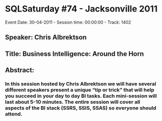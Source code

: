 # SQLSaturday #74 - Jacksonville 2011
Event Date: 30-04-2011 - Session time: 00:00:00 - Track: 1402
## Speaker: Chris Albrektson
## Title: Business Intelligence: Around the Horn
## Abstract:
### In this session hosted by Chris Albrektson we will have several different speakers present a unique “tip or trick” that will help you succeed in your day to day BI tasks. Each mini-session will last about 5-10 minutes. The entire session will cover all aspects of the BI stack (SSRS, SSIS, SSAS) so everyone should attend.
